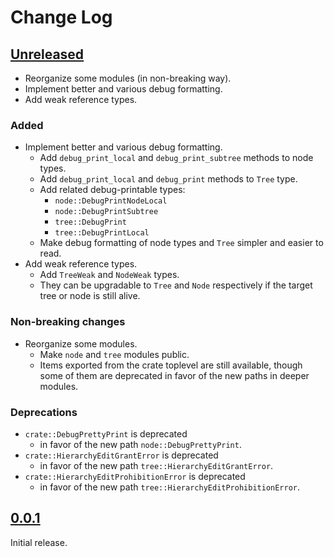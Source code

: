 # Change Log

## [Unreleased]

* Reorganize some modules (in non-breaking way).
* Implement better and various debug formatting.
* Add weak reference types.

### Added
* Implement better and various debug formatting.
    + Add `debug_print_local` and `debug_print_subtree` methods to node types.
    + Add `debug_print_local` and `debug_print` methods to `Tree` type.
    + Add related debug-printable types:
        - `node::DebugPrintNodeLocal`
        - `node::DebugPrintSubtree`
        - `tree::DebugPrint`
        - `tree::DebugPrintLocal`
    + Make debug formatting of node types and `Tree` simpler and easier to read.
* Add weak reference types.
    + Add `TreeWeak` and `NodeWeak` types.
    + They can be upgradable to `Tree` and `Node` respectively if the target
      tree or node is still alive.

### Non-breaking changes
* Reorganize some modules.
    + Make `node` and `tree` modules public.
    + Items exported from the crate toplevel are still available, though some of
      them are deprecated in favor of the new paths in deeper modules.

### Deprecations
* `crate::DebugPrettyPrint` is deprecated
    + in favor of the new path `node::DebugPrettyPrint`.
* `crate::HierarchyEditGrantError` is deprecated
    + in favor of the new path `tree::HierarchyEditGrantError`.
* `crate::HierarchyEditProhibitionError` is deprecated
    + in favor of the new path `tree::HierarchyEditProhibitionError`.

## [0.0.1]

Initial release.

[Unreleased]: <https://gitlab.com/nop_thread/dendron/-/compare/v0.0.1...develop>
[0.0.1]: <https://gitlab.com/nop_thread/dendron/-/tags/v0.0.1>
